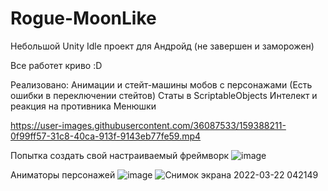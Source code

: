 # Rogue-MoonLike
Небольшой Unity Idle проект для Андройд (не завершен и заморожен)

Все работет криво :D

Реализовано:
Анимации и стейт-машины мобов с персонажами (Есть ошибки в переключении стейтов)
Статы в ScriptableObjects
Интелект и реакция на противника
Менюшки 

https://user-images.githubusercontent.com/36087533/159388211-0f99ff57-31c8-40ca-913f-9143eb77fe59.mp4

Попытка создать свой настраиваемый фреймворк
![image](https://user-images.githubusercontent.com/36087533/159388906-d518fa85-eb74-4d99-93dd-c465b86d8f6c.png)

Аниматоры персонажей
![image](https://user-images.githubusercontent.com/36087533/159388752-c155c716-acc7-4dfa-a0a0-129f4d888b63.png)
![Снимок экрана 2022-03-22 042149](https://user-images.githubusercontent.com/36087533/159388780-8bae0180-1d97-4cc4-891b-45afe7100f2b.png)
